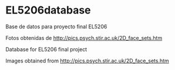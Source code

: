 # EL5206database
Base de datos para proyecto final EL5206 

Fotos obtenidas de http://pics.psych.stir.ac.uk/2D_face_sets.htm

Database for EL5206 final project

Images obtained from http://pics.psych.stir.ac.uk/2D_face_sets.htm
